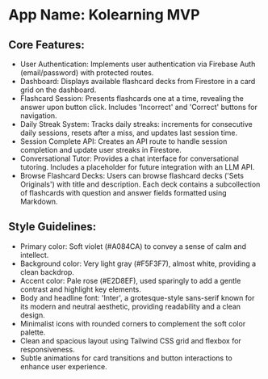 # **App Name**: Kolearning MVP

## Core Features:

- User Authentication: Implements user authentication via Firebase Auth (email/password) with protected routes.
- Dashboard: Displays available flashcard decks from Firestore in a card grid on the dashboard.
- Flashcard Session: Presents flashcards one at a time, revealing the answer upon button click. Includes 'Incorrect' and 'Correct' buttons for navigation.
- Daily Streak System: Tracks daily streaks: increments for consecutive daily sessions, resets after a miss, and updates last session time.
- Session Complete API: Creates an API route to handle session completion and update user streaks in Firestore.
- Conversational Tutor: Provides a chat interface for conversational tutoring. Includes a placeholder for future integration with an LLM API.
- Browse Flashcard Decks: Users can browse flashcard decks ('Sets Originals') with title and description. Each deck contains a subcollection of flashcards with question and answer fields formatted using Markdown.

## Style Guidelines:

- Primary color: Soft violet (#A084CA) to convey a sense of calm and intellect.
- Background color: Very light gray (#F5F3F7), almost white, providing a clean backdrop.
- Accent color: Pale rose (#E2D8EF), used sparingly to add a gentle contrast and highlight key elements.
- Body and headline font: 'Inter', a grotesque-style sans-serif known for its modern and neutral aesthetic, providing readability and a clean design.
- Minimalist icons with rounded corners to complement the soft color palette.
- Clean and spacious layout using Tailwind CSS grid and flexbox for responsiveness.
- Subtle animations for card transitions and button interactions to enhance user experience.